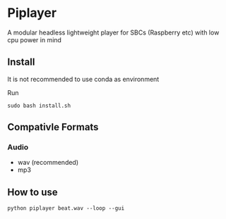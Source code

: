 # Piplayer
A modular headless lightweight player for SBCs (Raspberry etc) with low cpu power in mind


## Install

It is not recommended to use conda as environment

Run
```
sudo bash install.sh
```

## Compativle Formats

### Audio

- wav (recommended)
- mp3


## How to use

```
python piplayer beat.wav --loop --gui
```